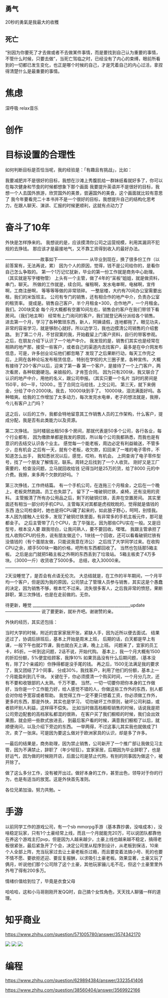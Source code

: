 ## 勇气

20秒的勇氣是我最大的收穫

## 死亡

“别因为你要死了才去做或者不去做某件事情，而是要找到自己认为重要的事情，不管什么时候，只要去做”，当死亡驾临之时，已经没有了内心的束缚，眼前所看到的一切都已发生变化，也正是哪个时候的自己，才是凭着自己的内心过活，拿捏得清楚什么是最重要的事情。

# 焦虑

深呼吸
relax音乐

# 创作

# 目标设置的合理性
如何判断目标是否恰当呢，我的经验是：「有趣且有挑战」，比如：

我要减肥并不是很好的目标，我想在沙滩上秀腹肌给一群妹纸看就好多了，你可以在每次健身和节食的时候都想象下那个画面
我要提升英语并不是很好的目标，我想一个人去国外旅游，欣赏国外的美景，尝遍国外的美食，这个画面就比较有意思了
我今年要看完二十本书并不是一个很好的目标，我想提升自己的结构化思考力，在跟人聊天、演讲、汇报的时候更顺利，这就有点动力了

# 奋斗了10年

外快是怎样挣来的。
我想说的是，应该摸清你公司之运营规模，利用其漏洞不犯规的去挣钱。
那应该才是最接地气，又不靠工资得到收入的最好办法。

————————故事如下———————
从毕业到现在，换了很多份工作（以前答案有，无法再说，累）
因为个人的原因，觉得，钱不是公司给你的，是看你自己怎么争取的。
第一个1万记忆犹新，毕业的第一份工作就是商务中心助理。（其实就是写字楼物管）
上头有一个主管，做了4年的“呆板”姐姐，就是做资料，串门，聊天。
所做的工作就是，续合同。催租啊，发水电单啊，电梯啊，宣传啊，工商注册啊，
等等等等做的非常琐碎。
一整层楼，大约有70间办公室需要出租，我们的米饭班主。
公司有专门的销售，还有相合作的地产中介，负责办公室的租赁率。
提成是。销售自己客户，半个月租金+300，合作地产，一个月租金。我们。200块奖金
每个月大概都有空置10间左右，销售会约客户在我们带领下看房间。（我们地主啊）
经常有上门询问的客户，我们就登记再分派给各个销售。
进去第一个月，学习了各种繁琐东西，新人，阿姨请假，连地都拖了。眼见功夫，非常的容易学习，就是够耐心就好。所以边学习，我也边摸清公司销售的介绍套路。
到了第二个月，不甘寂寞的我，开始截留上门客户资料，自行的带客参观。之后，在朋友介绍下认识了一个地产中介。
我发现的是，销售们其实也是经常在相熟的地产那，接受一些客户，或者自己的渠道内去找客户，最多是在中介网发布信息，可是，许多创业论坛他们都忽略了
发现了之后果断行动，每天工作完之后，上网在各种论坛发布租赁信息，
特别在学校的大三圈子里，各种宣传。
大概有接待了20个客户以后，迎来了第一春
第一个客户，是接待了一个上门客户，两次看房，各种软磨硬泡。亲娘般的。才肯签合同。
因为只有200块，我又联合了认识的地产中介，用他的名义，跟公司申报。（其实只要一个名片
当时的房间是150平，80一平，12000.。签了合同立马给钱，上交公司。
第三天，就下来佣金，分给了中介2000块。我去，10000块到手了。
10000块，泪流满面好吗。各种暗爽。给我的工作增加了太多动力，每次发完水电单，老子的想法就是，我擦，今儿有客户上门吗？

这之后，以后的工作，我都会特地留意其工作销售人员的工作架构，什么客户，提成分配，我是否有此类能力以及资源。

第二次挣钱。
当时楼层出租50多个房间，那就代表是50多个公司，各行各业，每个行业都有，
因为缴款单都是我发的原因，所以每个公司我都熟悉，而我也是有意识的去结交认识各个业主。
感觉每一个能老板，周边必定有利益输送，不管多少，总有机会
之后有一天，就有个老板，收欠款，扣回来了一堆的电子零件，不知道怎么出手，
我知悉状况以后，感觉，哎哟，有机会。
上网查询了电子零件型号，找了一个朋友了解情况，联系。周转之后找到了一个人收货。
刚好又是工厂需要的，检查没问题，立马就回收给钱
记得当时是25万的货，给了8000 元的中介费。我擦，来多两个欠款的好吗。？

第三次挣钱，工作终结篇。
有一个手机公司，在连拖三个月租金，之后在一个晚上，老板突然跑路。员工也失踪了。
留下了一堆破铜烂铁，桌椅，还有没用的资料。
主管搬清了所有办公用品之后，剩下的破铜烂铁，丢弃在空置房间。
其实里面还有相当一部分的手机CPU。主管每天对其都是虎视眈眈的，觉得就是值钱的东西
连公司检查时，她也是将CPU藏了起来的，如此狼子野心，呵呵，别怪我。
本人因为接触人士较多，发现了破铜烂铁里面，有非常多的手机主板元件，那可是都金子。
之后主管带了几个CPU，去了华强北，因为那些CPU实在一般。又是旧型号，根本没人要
跟我坦白，让我问熟人，要不要回收。嘿嘿。
我跟主管承担了找人收购CPU的任务，说有朋友做这个，1块钱一个回收，还可以看看破铜烂铁有没值钱的（有个蛋朋友做，只能说我意在沛公）
之后找了大学同学过来。在收购CPU之余，顺手500块一箱的价格，吧所有东西都回收了。
当然也包括那5箱主板。
之后是出门就把5箱主板之外啊的东西丢到了垃圾站。
5箱主板卖了4万多块。（3000一斤）收货收了5000多。
总结，收入30000来。

____________________________________________
2天没睡觉了，是否会有点语无伦次。
大总结就是，在工作的半年期间，一个月平均一个客户，但是因为我的原因，公司禁止了管理人员参与销售，其实这是个愚蠢的决定，因为销售不够，根本忙不过来。流失很多客人，之后我非常的愤怒，果断辞职，第三次挣钱，也是在走前做的。无奈。

待更新，睡觉
_________________________________________________update————————
说了要更新，就补齐吧。谢谢赞的亲。

外快的经历，其实还包括：

当时大学的时候，附近的宜家家居开张，紧缺人手，因为近所以便去面试。
结果还过了，协调后排班后，基本上开始是周末上班，
后期的话，白天都是早上有课，一般下午也就2节课，我也就白天上课，晚上上班。
问题来了，宜家的员工卡，85折。一听到这问题，2话不说，开始代购。
基本上，我一个月大概有1500的折扣份额，5%便宜给顾客，我挣10%
如果货品没有什么后期问题，（基本没有，除了2个亲戚的）你挣得都是没手尾的钱。
再之后，1500无法满足我的要求了，我又团结了3个同事，
分成30%，我找客户，利用了他们的份额，基本上一个月能盈利到几千块。
关键在于，你必须摸清一个购买时间，一个月分几次，还有不要和收银部的人太熟。千万不要。
当然，一切一切要你把你本身的工作做好，当你是一个工作能力好，给人感觉不错的人，你做这些工作外的东西，别人都会对你给予宽容或者帮助。
我觉得工作一定不要只想着工资，你必须做工作外，更多的东西，那是外快，其实也是学习，
切勿破坏工作原则，破坏公司利益，或者损坏别人利益，这样得不偿失。
比如当时做高档橱柜销售的时候，话说我是把公司旁边配套的高档家私都混的很熟，
在客户买了我们橱柜的时候，我们会出效果图，就会把一些款式放进去，
到最后客户看的时候，满意我们橱柜了以后，就顺便询问，以及介绍下旁边的东西。
一举两得，不过这事儿其实我也就做成了1次，卖了一张床。可是因为要这么做对于欧洲家具的认识，却是多了许多。

—最后的结果是，商务助理，因为禁止销售，公司新开了一个推广部让我做见习主管，因为不满禁止，辞职了（年少轻狂）。宜家家居，后期因为毕业辞职了，也是好运气，因为做的时候刚开店，后面公司是禁止代购，有别的同事因为做这个，被开除了。

做了这么多分工作，没有被开出过。做好本身的工作，甚至出色，领导对于你的行为，也是有适当的放宽。这是外快首先准则。

各位兄弟加油，努力共勉。~

# 手游

以前同学工作的游戏公司，有一个sb mmorpg手游（基本靠抄袭，没啥成本），没啥稳定玩家，只有1个土豪经常上线，而且一个月就能充20万，可以说团队都靠他在养这个游戏主打pvp，但是因为人越来越少，土豪上线也越来越不稳定，搞得老板很紧张，最后紧急开了个会，决定公司里从程序到设计，从老板到保洁，10来个人全部上阵，充当玩家过去让土豪老板杀过瘾，而且要变着法搞小号、死的也要不情不愿、要欲拒还迎、要反复报酬，以求吸引土豪老板。效果显著，土豪又玩了俩月，听说他们那个公司除了这个土豪，其他玩家镚儿毛不花，但这个土豪里里外外甩了得有200多万。

情绪价值给到位了，毕竟是衣食父母

哈哈哈，这和小马哥刚刚开发QQ时，自己搞个女性角色，天天找人聊骚一样的道理。

# 知乎商业
https://www.zhihu.com/question/571005780/answer/3574342170

![](images/2024-09-14-14-55-27.png)
![](images/2024-09-14-14-56-08.png)
![](images/2024-09-14-14-56-51.png)

# 编程

https://www.zhihu.com/question/629894384/answer/3323541406

https://www.zhihu.com/question/38560404/answer/3569922166